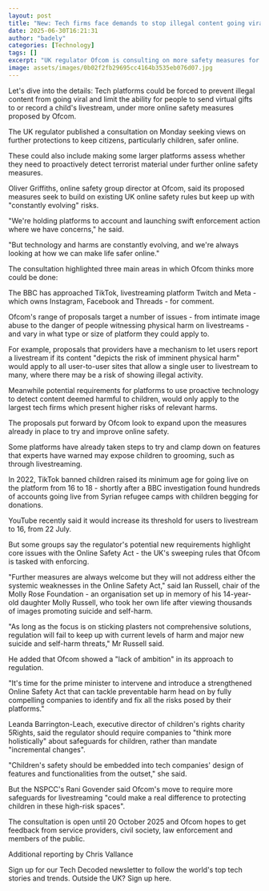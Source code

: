 ```yaml
---
layout: post
title: "New: Tech firms face demands to stop illegal content going viral"
date: 2025-06-30T16:21:31
author: "badely"
categories: [Technology]
tags: []
excerpt: "UK regulator Ofcom is consulting on more safety measures for online platforms, such as preventing screen-records of children's livestreams."
image: assets/images/0b02f2fb29695cc4164b3535eb076d07.jpg
---
```


Let's dive into the details: Tech platforms could be forced to prevent illegal content from going viral and limit the ability for people to send virtual gifts to or record a child's livestream, under more online safety measures proposed by Ofcom.

The UK regulator published a consultation on Monday seeking views on further protections to keep citizens, particularly children, safer online.

These could also include making some larger platforms assess whether they need to proactively detect terrorist material under further online safety measures.

Oliver Griffiths, online safety group director at Ofcom, said its proposed measures seek to build on existing UK online safety rules but keep up with "constantly evolving" risks.

"We're holding platforms to account and launching swift enforcement action where we have concerns," he said.

"But technology and harms are constantly evolving, and we're always looking at how we can make life safer online."

The consultation highlighted three main areas in which Ofcom thinks more could be done:

The BBC has approached TikTok, livestreaming platform Twitch and Meta - which owns Instagram, Facebook and Threads - for comment.

Ofcom's range of proposals target a number of issues - from intimate image abuse to the danger of people witnessing physical harm on livestreams - and vary in what type or size of platform they could apply to.

For example, proposals that providers have a mechanism to let users report a livestream if its content "depicts the risk of imminent physical harm" would apply to all user-to-user sites that allow a single user to livestream to many, where there may be a risk of showing illegal activity.

Meanwhile potential requirements for platforms to use proactive technology to detect content deemed harmful to children, would only apply to the largest tech firms which present higher risks of relevant harms.

The proposals put forward by Ofcom look to expand upon the measures already in place to try and improve online safety.

Some platforms have already taken steps to try and clamp down on features that experts have warned may expose children to grooming, such as through livestreaming.

In 2022, TikTok banned children raised its minimum age for going live on the platform from 16 to 18 - shortly after a BBC investigation found hundreds of accounts going live from Syrian refugee camps with children begging for donations.

YouTube recently said it would increase its threshold for users to livestream to 16, from 22 July.

But some groups say the regulator's potential new requirements highlight core issues with the Online Safety Act - the UK's sweeping rules that Ofcom is tasked with enforcing.

"Further measures are always welcome but they will not address either the systemic weaknesses in the Online Safety Act," said Ian Russell, chair of the Molly Rose Foundation - an organisation set up in memory of his 14-year-old daughter Molly Russell, who took her own life after viewing thousands of images promoting suicide and self-harm.

"As long as the focus is on sticking plasters not comprehensive solutions, regulation will fail to keep up with current levels of harm and major new suicide and self-harm threats," Mr Russell said.

He added that Ofcom showed a "lack of ambition" in its approach to regulation.

"It's time for the prime minister to intervene and introduce a strengthened Online Safety Act that can tackle preventable harm head on by fully compelling companies to identify and fix all the risks posed by their platforms."

Leanda Barrington-Leach, executive director of children's rights charity 5Rights, said the regulator should require companies to "think more holistically" about safeguards for children, rather than mandate "incremental changes".

"Children's safety should be embedded into tech companies' design of features and functionalities from the outset," she said.

But the NSPCC's Rani Govender said Ofcom's move to require more safeguards for livestreaming "could make a real difference to protecting children in these high-risk spaces".

The consultation is open until 20 October 2025 and Ofcom hopes to get feedback from service providers, civil society, law enforcement and members of the public.

Additional reporting by Chris Vallance

Sign up for our Tech Decoded newsletter to follow the world's top tech stories and trends. Outside the UK? Sign up here.


